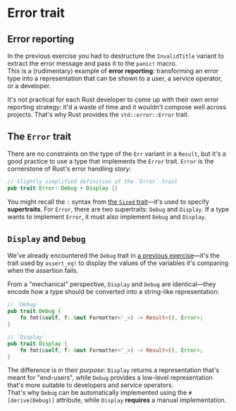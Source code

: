 # Error trait

## Error reporting

In the previous exercise you had to destructure the `InvalidTitle` variant to extract the error message and
pass it to the `panic!` macro.\
This is a (rudimentary) example of **error reporting**: transforming an error type into a representation that can be
shown to a user, a service operator, or a developer.

It's not practical for each Rust developer to come up with their own error reporting strategy: it'd a waste of time
and it wouldn't compose well across projects.
That's why Rust provides the `std::error::Error` trait.

## The `Error` trait

There are no constraints on the type of the `Err` variant in a `Result`, but it's a good practice to use a type
that implements the `Error` trait.
`Error` is the cornerstone of Rust's error handling story:

```rust
// Slightly simplified definition of the `Error` trait
pub trait Error: Debug + Display {}
```

You might recall the `:` syntax from [the `Sized` trait](../04_traits/08_sized.md)—it's used to specify **supertraits**.
For `Error`, there are two supertraits: `Debug` and `Display`. If a type wants to implement `Error`, it must also
implement `Debug` and `Display`.

## `Display` and `Debug`

We've already encountered the `Debug` trait in [a previous exercise](../04_traits/04_derive.md)—it's the trait used by
`assert_eq!` to display the values of the variables it's comparing when the assertion fails.

From a "mechanical" perspective, `Display` and `Debug` are identical—they encode how a type should be converted
into a string-like representation:

```rust
// `Debug`
pub trait Debug {
    fn fmt(&self, f: &mut Formatter<'_>) -> Result<(), Error>;
}

// `Display`
pub trait Display {
    fn fmt(&self, f: &mut Formatter<'_>) -> Result<(), Error>;
}
```

The difference is in their _purpose_: `Display` returns a representation that's meant for "end-users",
while `Debug` provides a low-level representation that's more suitable to developers and service operators.\
That's why `Debug` can be automatically implemented using the `#[derive(Debug)]` attribute, while `Display`
**requires** a manual implementation.

